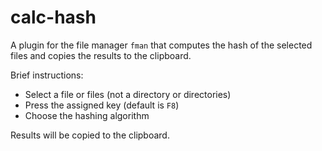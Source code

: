 # calc-hash

A plugin for the file manager `fman` that computes the hash of the selected files and copies the results to the clipboard.

Brief instructions: 
- Select a file or files (not a directory or directories)
- Press the assigned key (default is `F8`) 
- Choose the hashing algorithm

Results will be copied to the clipboard.
